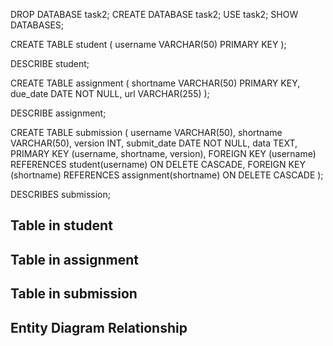 DROP DATABASE task2;
CREATE DATABASE task2;
USE task2;
SHOW DATABASES;

CREATE TABLE student (
    username VARCHAR(50) PRIMARY KEY
);

DESCRIBE student;

CREATE TABLE assignment (
    shortname VARCHAR(50) PRIMARY KEY,
    due_date DATE NOT NULL,
    url VARCHAR(255)
);

DESCRIBE assignment;

CREATE TABLE submission (
    username VARCHAR(50),
    shortname VARCHAR(50),
    version INT,
    submit_date DATE NOT NULL,
    data TEXT,
    PRIMARY KEY (username, shortname, version),
    FOREIGN KEY (username) REFERENCES student(username) ON DELETE CASCADE,
    FOREIGN KEY (shortname) REFERENCES assignment(shortname) ON DELETE CASCADE
);

DESCRIBES submission;

## Table in student
## Table in assignment
## Table in submission
## Entity Diagram Relationship
